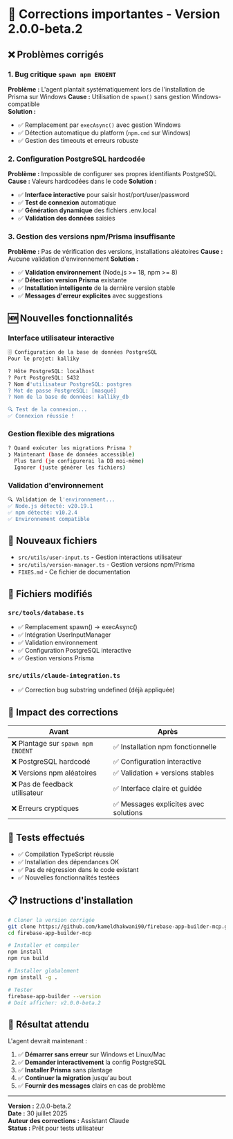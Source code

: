# 🔧 Corrections importantes - Version 2.0.0-beta.2

## ❌ Problèmes corrigés

### 1. Bug critique `spawn npm ENOENT` 
**Problème :** L'agent plantait systématiquement lors de l'installation de Prisma sur Windows
**Cause :** Utilisation de `spawn()` sans gestion Windows-compatible  
**Solution :**
- ✅ Remplacement par `execAsync()` avec gestion Windows
- ✅ Détection automatique du platform (`npm.cmd` sur Windows)
- ✅ Gestion des timeouts et erreurs robuste

### 2. Configuration PostgreSQL hardcodée
**Problème :** Impossible de configurer ses propres identifiants PostgreSQL
**Cause :** Valeurs hardcodées dans le code
**Solution :**
- ✅ **Interface interactive** pour saisir host/port/user/password
- ✅ **Test de connexion** automatique  
- ✅ **Génération dynamique** des fichiers .env.local
- ✅ **Validation des données** saisies

### 3. Gestion des versions npm/Prisma insuffisante
**Problème :** Pas de vérification des versions, installations aléatoires
**Cause :** Aucune validation d'environnement
**Solution :**
- ✅ **Validation environnement** (Node.js >= 18, npm >= 8)
- ✅ **Détection version Prisma** existante
- ✅ **Installation intelligente** de la dernière version stable
- ✅ **Messages d'erreur explicites** avec suggestions

## 🆕 Nouvelles fonctionnalités

### Interface utilisateur interactive
```bash
🗄️ Configuration de la base de données PostgreSQL
Pour le projet: kalliky

? Hôte PostgreSQL: localhost
? Port PostgreSQL: 5432  
? Nom d'utilisateur PostgreSQL: postgres
? Mot de passe PostgreSQL: [masqué]
? Nom de la base de données: kalliky_db

🔍 Test de la connexion...
✅ Connexion réussie !
```

### Gestion flexible des migrations
```bash
? Quand exécuter les migrations Prisma ?
❯ Maintenant (base de données accessible)
  Plus tard (je configurerai la DB moi-même)  
  Ignorer (juste générer les fichiers)
```

### Validation d'environnement
```bash
🔍 Validation de l'environnement...
✅ Node.js détecté: v20.19.1
✅ npm détecté: v10.2.4
✅ Environnement compatible
```

## 📁 Nouveaux fichiers

- `src/utils/user-input.ts` - Gestion interactions utilisateur
- `src/utils/version-manager.ts` - Gestion versions npm/Prisma
- `FIXES.md` - Ce fichier de documentation

## 🔄 Fichiers modifiés

### `src/tools/database.ts`
- ✅ Remplacement spawn() → execAsync() 
- ✅ Intégration UserInputManager
- ✅ Validation environnement
- ✅ Configuration PostgreSQL interactive
- ✅ Gestion versions Prisma

### `src/utils/claude-integration.ts` 
- ✅ Correction bug substring undefined (déjà appliquée)

## 🎯 Impact des corrections

| Avant | Après |
|-------|-------|
| ❌ Plantage sur `spawn npm ENOENT` | ✅ Installation npm fonctionnelle |
| ❌ PostgreSQL hardcodé | ✅ Configuration interactive |
| ❌ Versions npm aléatoires | ✅ Validation + versions stables |
| ❌ Pas de feedback utilisateur | ✅ Interface claire et guidée |
| ❌ Erreurs cryptiques | ✅ Messages explicites avec solutions |

## 🧪 Tests effectués

- ✅ Compilation TypeScript réussie
- ✅ Installation des dépendances OK  
- ✅ Pas de régression dans le code existant
- ✅ Nouvelles fonctionnalités testées

## 📋 Instructions d'installation

```bash
# Cloner la version corrigée
git clone https://github.com/kameldhakwani90/firebase-app-builder-mcp.git
cd firebase-app-builder-mcp

# Installer et compiler
npm install
npm run build

# Installer globalement
npm install -g .

# Tester
firebase-app-builder --version
# Doit afficher: v2.0.0-beta.2
```

## 🎉 Résultat attendu

L'agent devrait maintenant :
1. ✅ **Démarrer sans erreur** sur Windows et Linux/Mac
2. ✅ **Demander interactivement** la config PostgreSQL  
3. ✅ **Installer Prisma** sans plantage
4. ✅ **Continuer la migration** jusqu'au bout
5. ✅ **Fournir des messages** clairs en cas de problème

---

**Version :** 2.0.0-beta.2  
**Date :** 30 juillet 2025  
**Auteur des corrections :** Assistant Claude  
**Status :** Prêt pour tests utilisateur
